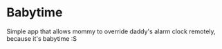 # Babytime
Simple app that allows mommy to override daddy's alarm clock remotely, because it's babytime :S
